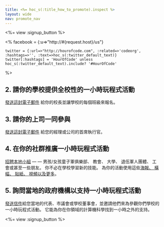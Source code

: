 ```yaml
---
title: <%= hoc_s(:title_how_to_promote).inspect %>
layout: wide
nav: promote_nav
---
```

<%= view :signup_button %>

<%
    facebook = {:u=>"http://#{request.host}/us"}

    twitter = {:url=>"http://hourofcode.com", :related=>'codeorg', :hashtags=>'', :text=>hoc_s(:twitter_default_text)}
    twitter[:hashtags] = 'HourOfCode' unless hoc_s(:twitter_default_text).include? '#HourOfCode'
%>

## 2. 請你的學校提供全校性的一小時玩程式活動

[發送這封電子郵件](<%= resolve_url('/promote/resources#sample-emails') %>) 給你的校長並讓學校的每個班級來報名。

## 3. 請你的上司一同參與

[發送這封電子郵件](<%= resolve_url('/promote/resources#sample-emails') %>) 給您的經理或公司的首席執行官。

## 4. 在你的社群推廣一小時玩程式活動

[招聘本地小組](<%= resolve_url('/promote/resources#sample-emails') %>) — — 男孩/女孩童子軍俱樂部、 教會、 大學、 退伍軍人團體、 工會或甚至一些朋友。 你不必在學校學習新的技能。 為你的活動使用這些[海報、 橫幅、 貼紙、 視頻以及更多](<%= resolve_url('/promote/resources') %>)。

## 5. 詢問當地的政府機構以支持一小時玩程式活動

[發送信件](<%= resolve_url('/promote/resources#sample-emails') %>)給您當地的代表、市議會或學校董事會，並邀請他們來為參觀你們學校的一小時玩程式活動。 它能為你在你領域的計算機科學找到一小時之外的支持。

<%= view :signup_button %>